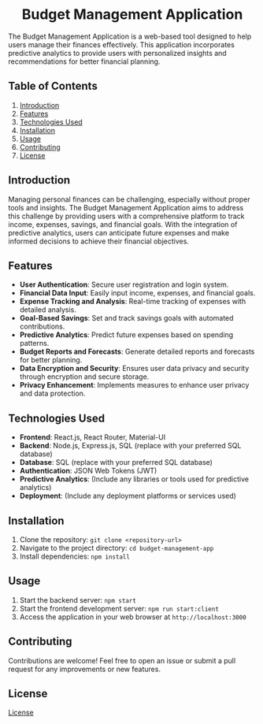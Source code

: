 <h1 align="center">Budget Management Application</h1>

The Budget Management Application is a web-based tool designed to help users manage their finances effectively. This application incorporates predictive analytics to provide users with personalized insights and recommendations for better financial planning.

## Table of Contents

1. [Introduction](#introduction)
2. [Features](#features)
3. [Technologies Used](#technologies-used)
4. [Installation](#installation)
5. [Usage](#usage)
6. [Contributing](#contributing)
7. [License](#license)

## Introduction

Managing personal finances can be challenging, especially without proper tools and insights. The Budget Management Application aims to address this challenge by providing users with a comprehensive platform to track income, expenses, savings, and financial goals. With the integration of predictive analytics, users can anticipate future expenses and make informed decisions to achieve their financial objectives.

## Features

- **User Authentication**: Secure user registration and login system.
- **Financial Data Input**: Easily input income, expenses, and financial goals.
- **Expense Tracking and Analysis**: Real-time tracking of expenses with detailed analysis.
- **Goal-Based Savings**: Set and track savings goals with automated contributions.
- **Predictive Analytics**: Predict future expenses based on spending patterns.
- **Budget Reports and Forecasts**: Generate detailed reports and forecasts for better planning.
- **Data Encryption and Security**: Ensures user data privacy and security through encryption and secure storage.
- **Privacy Enhancement**: Implements measures to enhance user privacy and data protection.

## Technologies Used

- **Frontend**: React.js, React Router, Material-UI
- **Backend**: Node.js, Express.js, SQL (replace with your preferred SQL database)
- **Database**: SQL (replace with your preferred SQL database)
- **Authentication**: JSON Web Tokens (JWT)
- **Predictive Analytics**: (Include any libraries or tools used for predictive analytics)
- **Deployment**: (Include any deployment platforms or services used)

## Installation

1. Clone the repository: `git clone <repository-url>`
2. Navigate to the project directory: `cd budget-management-app`
3. Install dependencies: `npm install`

## Usage

1. Start the backend server: `npm start`
2. Start the frontend development server: `npm run start:client`
3. Access the application in your web browser at `http://localhost:3000`

## Contributing

Contributions are welcome! Feel free to open an issue or submit a pull request for any improvements or new features.

## License

[License](LICENSE)
